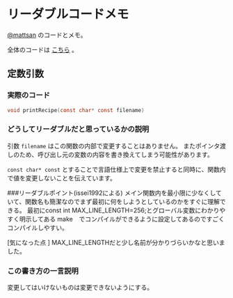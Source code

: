 # リーダブルコードメモ

[@mattsan](https://github.com/mattsan/) のコードとメモ。

全体のコードは [こちら](https://github.com/mattsan/eiji-matsumoto-2015-readable-code) 。

## 定数引数

### 実際のコード

```c
void printRecipe(const char* const filename)
```

### どうしてリーダブルだと思っているかの説明

引数 `filename` はこの関数の内部で変更することはありません。
またポインタ渡しのため、呼び出し元の変数の内容を書き換えてしまう可能性があります。

`const char* const` とすることで言語仕様上で変更を禁止すると同時に、関数内で値を変更しないことを伝えています。

###リーダブルポイント(issei1992による)
メイン関数内を最小限に少なくしていて、関数名も簡潔なのでまず最初に何をしようとしているのかをすぐに理解できる。
最初にconst int MAX_LINE_LENGTH=256;とグローバル変数にわかりやすく明示してある
make　でコンパイルができるように設定してあるのですごくコンパイルしやすい。

[気になった点	]
MAX_LINE_LENGTHだと少し名前が分かりづらいかなと思いました。


### この書き方の一言説明

変更してはいけないものは変更できないようにする。
